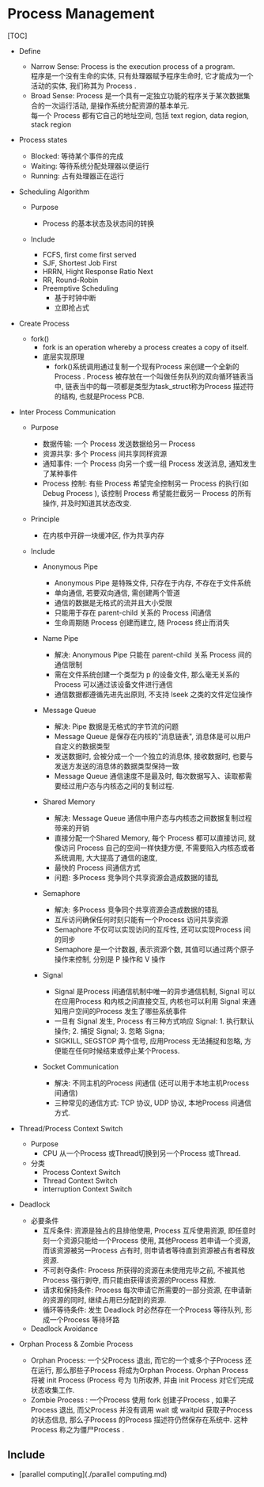 # Process Management

[TOC]

- Define
  - Narrow Sense:  Process is the execution process of a program.  
    程序是一个没有生命的实体, 只有处理器赋予程序生命时, 它才能成为一个活动的实体, 我们称其为 Process .
  - Broad Sense:  Process 是一个具有一定独立功能的程序关于某次数据集合的一次运行活动, 是操作系统分配资源的基本单元.  
    每一个 Process 都有它自己的地址空间, 包括 text region, data region, stack region

- Process states
  - Blocked: 等待某个事件的完成
  - Waiting: 等待系统分配处理器以便运行
  - Running: 占有处理器正在运行

* Scheduling Algorithm
  - Purpose
    - Process 的基本状态及状态间的转换  

  - Include
    - FCFS, first come first served
    - SJF, Shortest Job First
    - HRRN, Hight Response Ratio Next
    - RR, Round-Robin 
    - Preemptive Scheduling
      - 基于时钟中断
      - 立即抢占式

* Create Process
  * fork()
    - fork is an operation whereby a process creates a copy of itself.
    - 底层实现原理
      - fork()系统调用通过复制一个现有Process 来创建一个全新的Process . Process 被存放在一个叫做任务队列的双向循环链表当中, 链表当中的每一项都是类型为task_struct称为Process 描述符的结构, 也就是Process PCB.

* Inter Process Communication
  - Purpose
    - 数据传输: 一个 Process 发送数据给另一 Process 
    - 资源共享: 多个 Process 间共享同样资源
    - 通知事件: 一个 Process 向另一个或一组 Process 发送消息, 通知发生了某种事件
    - Process 控制: 有些 Process 希望完全控制另一 Process 的执行(如Debug Process ), 该控制 Process 希望能拦截另一 Process 的所有操作, 并及时知道其状态改变. 

  - Principle
    - 在内核中开辟一块缓冲区, 作为共享内存  

  - Include
    * Anonymous Pipe
      - Anonymous Pipe 是特殊文件, 只存在于内存, 不存在于文件系统
      - 单向通信, 若要双向通信, 需创建两个管道
      - 通信的数据是无格式的流并且大小受限
      - 只能用于存在 parent-child 关系的 Process 间通信
      - 生命周期随 Process 创建而建立, 随 Process 终止而消失

    * Name Pipe
      - 解决: Anonymous Pipe 只能在 parent-child 关系 Process 间的通信限制
      - 需在文件系统创建一个类型为 p 的设备文件, 那么毫无关系的 Process 可以通过该设备文件进行通信
      - 通信数据都遵循先进先出原则, 不支持 lseek 之类的文件定位操作

    * Message Queue
      - 解决: Pipe 数据是无格式的字节流的问题
      - Message Queue 是保存在内核的"消息链表", 消息体是可以用户自定义的数据类型
      - 发送数据时, 会被分成一个一个独立的消息体, 接收数据时, 也要与发送方发送的消息体的数据类型保持一致
      - Message Queue 通信速度不是最及时, 每次数据写入、读取都需要经过用户态与内核态之间的复制过程.

    * Shared Memory
      - 解决: Message Queue 通信中用户态与内核态之间数据复制过程带来的开销
      - 直接分配一个Shared Memory, 每个 Process 都可以直接访问, 就像访问 Process 自己的空间一样快捷方便, 不需要陷入内核态或者系统调用, 大大提高了通信的速度, 
      - 最快的 Process 间通信方式
      - 问题: 多Process 竞争同个共享资源会造成数据的错乱

    * Semaphore
      - 解决: 多Process 竞争同个共享资源会造成数据的错乱
      - 互斥访问确保任何时刻只能有一个Process 访问共享资源
      - Semaphore 不仅可以实现访问的互斥性, 还可以实现Process 间的同步
      - Semaphore 是一个计数器, 表示资源个数, 其值可以通过两个原子操作来控制, 分别是 P 操作和 V 操作

    * Signal
      - Signal 是Process 间通信机制中唯一的异步通信机制, Signal 可以在应用Process 和内核之间直接交互, 内核也可以利用 Signal 来通知用户空间的Process 发生了哪些系统事件
      - 一旦有 Signal 发生, Process 有三种方式响应 Signal: 1. 执行默认操作; 2. 捕捉 Signal; 3. 忽略 Signa; 
      - SIGKILL, SEGSTOP 两个信号, 应用Process 无法捕捉和忽略, 方便能在任何时候结束或停止某个Process. 

    * Socket Communication
      - 解决: 不同主机的Process 间通信  (还可以用于本地主机Process 间通信)
      - 三种常见的通信方式: TCP 协议, UDP 协议, 本地Process 间通信方式.

* Thread/Process Context Switch
  - Purpose
    - CPU 从一个Process 或Thread切换到另一个Process 或Thread. 
  - 分类
    - Process Context Switch
    - Thread Context Switch
    - interruption Context Switch

* Deadlock 
  - 必要条件
    - 互斥条件: 资源是独占的且排他使用, Process 互斥使用资源, 即任意时刻一个资源只能给一个Process 使用, 其他Process 若申请一个资源, 而该资源被另一Process 占有时, 则申请者等待直到资源被占有者释放资源. 
    - 不可剥夺条件: Process 所获得的资源在未使用完毕之前, 不被其他Process 强行剥夺, 而只能由获得该资源的Process 释放. 
    - 请求和保持条件: Process 每次申请它所需要的一部分资源, 在申请新的资源的同时, 继续占用已分配到的资源. 
    - 循环等待条件: 发生 Deadlock 时必然存在一个Process 等待队列, 形成一个Process 等待环路
  - Deadlock Avoidance

* Orphan Process & Zombie Process 
  * Orphan Process: 一个父Process 退出, 而它的一个或多个子Process 还在运行, 那么那些子Process 将成为Orphan Process. Orphan Process 将被 init Process (Process 号为 1)所收养, 并由 init Process 对它们完成状态收集工作. 
  * Zombie Process : 一个Process 使用 fork 创建子Process , 如果子Process 退出, 而父Process 并没有调用 wait 或 waitpid 获取子Process 的状态信息, 那么子Process 的Process 描述符仍然保存在系统中. 这种Process 称之为僵尸Process . 

## Include

- [parallel computing](./parallel computing.md)